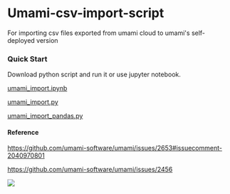 # Umami-csv-import-script
For importing csv files exported from umami cloud to umami's self-deployed version

### Quick Start
Download python script and run it or use jupyter notebook.

[umami_import.ipynb](https://github.com/RoversX/umami-csv-import-script/blob/main/umami_import.ipynb)

[umami_import.py](https://github.com/RoversX/umami-csv-import-script/blob/main/umami_import.py)

[umami_import_pandas.py](https://github.com/RoversX/umami-csv-import-script/blob/main/umami_import_pandas.py)

#### Reference
https://github.com/umami-software/umami/issues/2653#issuecomment-2040970801

https://github.com/umami-software/umami/issues/2456

![](https://files.oaiusercontent.com/file-07BmzyWNKKsCp0gUy9AR8PBH?se=2024-04-29T10%3A35%3A16Z&sp=r&sv=2021-08-06&sr=b&rscc=max-age%3D31536000%2C%20immutable&rscd=attachment%3B%20filename%3Da34a746f-7e86-47e0-aad9-f7cdff29d588.webp&sig=4E2FxZFH5N6FLJNYlGI3mXnRKU2ojUeJFqY41tgHB9Q%3D)
